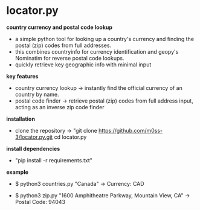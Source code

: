 # locator.py

**country currency and postal code lookup**
- a simple python tool for looking up a country's currency and finding the postal (zip) codes from full addresses.
- this combines countryinfo for currency identification and geopy's Nominatim for reverse postal code lookups.
- quickly retrieve key geographic info with minimal input

**key features**
- country currency lookup -> instantly find the official currency of an country by name.
- postal code finder -> retrieve postal (zip) codes from full address input, acting as an inverse zip code finder

**installation**
- clone the repository -> "git clone https://github.com/m0ss-3/locator.py.git cd locator.py

**install dependencies**
- "pip install -r requirements.txt"

**example**
- $ python3 countries.py "Canada"
  -> Currency: CAD

- $ python3 zip.py "1600 Amphitheatre Parkway, Mountain View, CA"
    -> Postal Code: 94043

